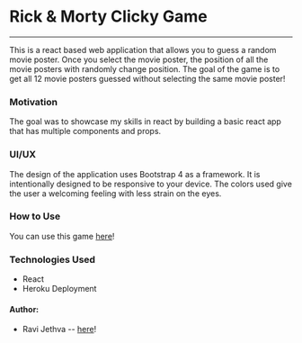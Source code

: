 # Rick & Morty Clicky Game
***
This is a react based web application that allows you to guess a random movie poster.  Once you select the movie poster, the position of all the movie posters with randomly change position.  The goal of the game is to get all 12 movie posters guessed without selecting the same movie poster! 

### Motivation

The goal was to showcase my skills in react by building a basic react app that has multiple components and props. 


### UI/UX

The design of the application uses Bootstrap 4 as a framework.  It is intentionally designed to be responsive to your device.  The colors used give the user a welcoming feeling with less strain on the eyes. 

### How to Use

You can use this game [here](https://sheltered-headland-20130.herokuapp.com/)!


### Technologies Used 
* React
* Heroku Deployment 


#### Author:
* Ravi Jethva -- [here](https://github.com/rrjethva/Rick-Morty-ClickyGame)!
